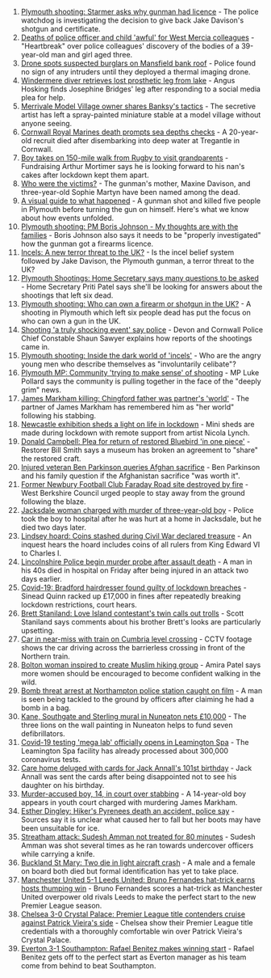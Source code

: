1. [Plymouth shooting: Starmer asks why gunman had licence](https://www.bbc.co.uk/news/uk-england-devon-58209726) - The police watchdog is investigating the decision to give back Jake Davison's shotgun and certificate.
2. [Deaths of police officer and child 'awful' for West Mercia colleagues](https://www.bbc.co.uk/news/uk-england-hereford-worcester-58215075) - "Heartbreak" over police colleagues' discovery of the bodies of a 39-year-old man and girl aged three.
3. [Drone spots suspected burglars on Mansfield bank roof](https://www.bbc.co.uk/news/uk-england-nottinghamshire-58213759) - Police found no sign of any intruders until they deployed a thermal imaging drone.
4. [Windermere diver retrieves lost prosthetic leg from lake](https://www.bbc.co.uk/news/uk-england-cumbria-58213985) - Angus Hosking finds Josephine Bridges' leg after responding to a social media plea for help.
5. [Merrivale Model Village owner shares Banksy's tactics](https://www.bbc.co.uk/news/uk-england-norfolk-58215520) - The secretive artist has left a spray-painted miniature stable at a model village without anyone seeing.
6. [Cornwall Royal Marines death prompts sea depths checks](https://www.bbc.co.uk/news/uk-england-cornwall-58205696) - A 20-year-old recruit died after disembarking into deep water at Tregantle in Cornwall.
7. [Boy takes on 150-mile walk from Rugby to visit grandparents](https://www.bbc.co.uk/news/uk-england-coventry-warwickshire-58200813) - Fundraising Arthur Mortimer says he is looking forward to his nan's cakes after lockdown kept them apart.
8. [Who were the victims?](https://www.bbc.co.uk/news/uk-58202760) - The gunman's mother, Maxine Davison, and three-year-old Sophie Martyn have been named among the dead.
9. [A visual guide to what happened](https://www.bbc.co.uk/news/uk-england-devon-58200336) - A gunman shot and killed five people in Plymouth before turning the gun on himself. Here's what we know about how events unfolded.
10. [Plymouth shooting: PM Boris Johnson - My thoughts are with the families](https://www.bbc.co.uk/news/uk-58207986) - Boris Johnson also says it needs to be "properly investigated" how the gunman got a firearms licence.
11. [Incels: A new terror threat to the UK?](https://www.bbc.co.uk/news/uk-58207064) - Is the incel belief system followed by Jake Davison, the Plymouth gunman, a terror threat to the UK?
12. [Plymouth Shootings: Home Secretary says many questions to be asked](https://www.bbc.co.uk/news/uk-58200691) - Home Secretary Priti Patel says she'll be looking for answers about the shootings that left six dead.
13. [Plymouth shooting: Who can own a firearm or shotgun in the UK?](https://www.bbc.co.uk/news/uk-58198857) - A shooting in Plymouth which left six people dead has put the focus on who can own a gun in the UK.
14. [Shooting 'a truly shocking event' say police](https://www.bbc.co.uk/news/uk-58198081) - Devon and Cornwall Police Chief Constable Shaun Sawyer explains how reports of the shootings came in.
15. [Plymouth shooting: Inside the dark world of 'incels'](https://www.bbc.co.uk/news/blogs-trending-44053828) - Who are the angry young men who describe themselves as "involuntarily celibate"?
16. [Plymouth MP: Community 'trying to make sense' of shooting](https://www.bbc.co.uk/news/uk-58198078) - MP Luke Pollard says the community is pulling together in the face of the "deeply grim" news.
17. [James Markham killing: Chingford father was partner's 'world'](https://www.bbc.co.uk/news/uk-england-london-58215540) - The partner of James Markham has remembered him as "her world" following his stabbing.
18. [Newcastle exhibition sheds a light on life in lockdown](https://www.bbc.co.uk/news/uk-england-tyne-58115931) - Mini sheds are made during lockdown with remote support from artist Nicola Lynch.
19. [Donald Campbell: Plea for return of restored Bluebird 'in one piece'](https://www.bbc.co.uk/news/uk-england-cumbria-58205737) - Restorer Bill Smith says a museum has broken an agreement to "share" the restored craft.
20. [Injured veteran Ben Parkinson queries Afghan sacrifice](https://www.bbc.co.uk/news/uk-england-south-yorkshire-58213383) - Ben Parkinson and his family question if the Afghanistan sacrifice "was worth it".
21. [Former Newbury Football Club Faraday Road site destroyed by fire](https://www.bbc.co.uk/news/uk-england-berkshire-58215195) - West Berkshire Council urged people to stay away from the ground following the blaze.
22. [Jacksdale woman charged with murder of three-year-old boy](https://www.bbc.co.uk/news/uk-england-nottinghamshire-58213753) - Police took the boy to hospital after he was hurt at a home in Jacksdale, but he died two days later.
23. [Lindsey hoard: Coins stashed during Civil War declared treasure](https://www.bbc.co.uk/news/uk-england-suffolk-58205023) - An inquest hears the hoard includes coins of all rulers from King Edward VI to Charles I.
24. [Lincolnshire Police begin murder probe after assault death](https://www.bbc.co.uk/news/uk-england-lincolnshire-58214351) - A man in his 40s died in hospital on Friday after being injured in an attack two days earlier.
25. [Covid-19: Bradford hairdresser found guilty of lockdown breaches](https://www.bbc.co.uk/news/uk-england-leeds-58208420) - Sinead Quinn racked up £17,000 in fines after repeatedly breaking lockdown restrictions, court hears.
26. [Brett Staniland: Love Island contestant's twin calls out trolls](https://www.bbc.co.uk/news/uk-england-derbyshire-58201708) - Scott Staniland says comments about his brother Brett's looks are particularly upsetting.
27. [Car in near-miss with train on Cumbria level crossing](https://www.bbc.co.uk/news/uk-england-cumbria-58202029) - CCTV footage shows the car driving across the barrierless crossing in front of the Northern train.
28. [Bolton woman inspired to create Muslim hiking group](https://www.bbc.co.uk/news/uk-england-manchester-58192877) - Amira Patel says more women should be encouraged to become confident walking in the wild.
29. [Bomb threat arrest at Northampton police station caught on film](https://www.bbc.co.uk/news/uk-england-northamptonshire-58187469) - A man is seen being tackled to the ground by officers after claiming he had a bomb in a bag.
30. [Kane, Southgate and Sterling mural in Nuneaton nets £10,000](https://www.bbc.co.uk/news/uk-england-coventry-warwickshire-58188675) - The three lions on the wall painting in Nuneaton helps to fund seven defibrillators.
31. [Covid-19 testing 'mega lab' officially opens in Leamington Spa](https://www.bbc.co.uk/news/uk-england-coventry-warwickshire-58194409) - The Leamington Spa facility has already processed about 300,000 coronavirus tests.
32. [Care home deluged with cards for Jack Annall's 101st birthday](https://www.bbc.co.uk/news/uk-england-leeds-58201824) - Jack Annall was sent the cards after being disappointed not to see his daughter on his birthday.
33. [Murder-accused boy, 14, in court over stabbing](https://www.bbc.co.uk/news/uk-england-london-58197629) - A 14-year-old boy appears in youth court charged with murdering James Markham.
34. [Esther Dingley: Hiker's Pyrenees death an accident, police say](https://www.bbc.co.uk/news/uk-england-tyne-58205386) - Sources say it is unclear what caused her to fall but her boots may have been unsuitable for ice.
35. [Streatham attack: Sudesh Amman not treated for 80 minutes](https://www.bbc.co.uk/news/uk-england-london-58202811) - Sudesh Amman was shot several times as he ran towards undercover officers while carrying a knife.
36. [Buckland St Mary: Two die in light aircraft crash](https://www.bbc.co.uk/news/uk-england-bristol-58194887) - A male and a female on board both died but formal identification has yet to take place.
37. [Manchester United 5-1 Leeds United: Bruno Fernandes hat-trick earns hosts thumping win](https://www.bbc.co.uk/sport/football/58124893) - Bruno Fernandes scores a hat-trick as Manchester United overpower old rivals Leeds to make the perfect start to the new Premier League season.
38. [Chelsea 3-0 Crystal Palace: Premier League title contenders cruise against Patrick Vieira's side](https://www.bbc.co.uk/sport/football/58124898) - Chelsea show their Premier League title credentials with a thoroughly comfortable win over Patrick Vieira's Crystal Palace.
39. [Everton 3-1 Southampton: Rafael Benitez makes winning start](https://www.bbc.co.uk/sport/football/58124897) - Rafael Benitez gets off to the perfect start as Everton manager as his team come from behind to beat Southampton.
